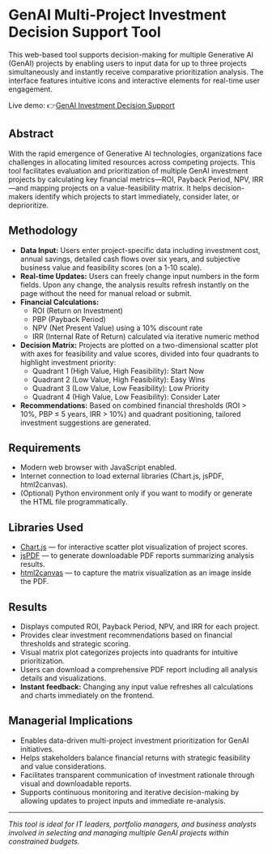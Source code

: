 # GenAI Multi-Project Investment Decision Support Tool

This web-based tool supports decision-making for multiple Generative AI (GenAI) projects by enabling users to input data for up to three projects simultaneously and instantly receive comparative prioritization analysis. The interface features intuitive icons and interactive elements for real-time user engagement. 

Live demo:
👉[GenAI Investment Decision Support](https://oanhnguyen-mba.github.io/py-html-js-analysis_multiple_projects/)

## Abstract
With the rapid emergence of Generative AI technologies, organizations face challenges in allocating limited resources across competing projects. This tool facilitates evaluation and prioritization of multiple GenAI investment projects by calculating key financial metrics—ROI, Payback Period, NPV, IRR—and mapping projects on a value-feasibility matrix. It helps decision-makers identify which projects to start immediately, consider later, or deprioritize.

## Methodology
- **Data Input:** Users enter project-specific data including investment cost, annual savings, detailed cash flows over six years, and subjective business value and feasibility scores (on a 1-10 scale).
- **Real-time Updates:** Users can freely change input numbers in the form fields. Upon any change, the analysis results refresh instantly on the page without the need for manual reload or submit.
- **Financial Calculations:** 
  - ROI (Return on Investment)
  - PBP (Payback Period)
  - NPV (Net Present Value) using a 10% discount rate
  - IRR (Internal Rate of Return) calculated via iterative numeric method
- **Decision Matrix:** Projects are plotted on a two-dimensional scatter plot with axes for feasibility and value scores, divided into four quadrants to highlight investment priority:
  - Quadrant 1 (High Value, High Feasibility): Start Now
  - Quadrant 2 (Low Value, High Feasibility): Easy Wins
  - Quadrant 3 (Low Value, Low Feasibility): Low Priority
  - Quadrant 4 (High Value, Low Feasibility): Consider Later
- **Recommendations:** Based on combined financial thresholds (ROI > 10%, PBP ≤ 5 years, IRR > 10%) and quadrant positioning, tailored investment suggestions are generated.

## Requirements
- Modern web browser with JavaScript enabled.
- Internet connection to load external libraries (Chart.js, jsPDF, html2canvas).
- (Optional) Python environment only if you want to modify or generate the HTML file programmatically.

## Libraries Used
- [Chart.js](https://www.chartjs.org/) — for interactive scatter plot visualization of project scores.
- [jsPDF](https://github.com/parallax/jsPDF) — to generate downloadable PDF reports summarizing analysis results.
- [html2canvas](https://html2canvas.hertzen.com/) — to capture the matrix visualization as an image inside the PDF.

## Results
- Displays computed ROI, Payback Period, NPV, and IRR for each project.
- Provides clear investment recommendations based on financial thresholds and strategic scoring.
- Visual matrix plot categorizes projects into quadrants for intuitive prioritization.
- Users can download a comprehensive PDF report including all analysis details and visualizations.
- **Instant feedback:** Changing any input value refreshes all calculations and charts immediately on the frontend.

## Managerial Implications
- Enables data-driven multi-project investment prioritization for GenAI initiatives.
- Helps stakeholders balance financial returns with strategic feasibility and value considerations.
- Facilitates transparent communication of investment rationale through visual and downloadable reports.
- Supports continuous monitoring and iterative decision-making by allowing updates to project inputs and immediate re-analysis.

---

*This tool is ideal for IT leaders, portfolio managers, and business analysts involved in selecting and managing multiple GenAI projects within constrained budgets.*

